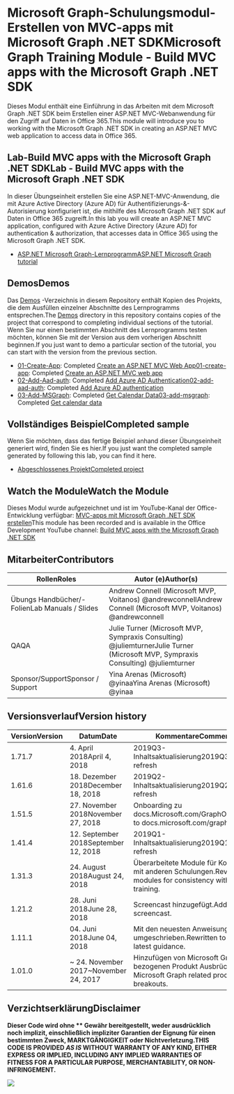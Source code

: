 # <a name="microsoft-graph-training-module---build-mvc-apps-with-the-microsoft-graph-net-sdk"></a><span data-ttu-id="9dc1d-101">Microsoft Graph-Schulungsmodul-Erstellen von MVC-apps mit Microsoft Graph .NET SDK</span><span class="sxs-lookup"><span data-stu-id="9dc1d-101">Microsoft Graph Training Module - Build MVC apps with the Microsoft Graph .NET SDK</span></span>

<span data-ttu-id="9dc1d-102">Dieses Modul enthält eine Einführung in das Arbeiten mit dem Microsoft Graph .NET SDK beim Erstellen einer ASP.NET MVC-Webanwendung für den Zugriff auf Daten in Office 365.</span><span class="sxs-lookup"><span data-stu-id="9dc1d-102">This module will introduce you to working with the Microsoft Graph .NET SDK in creating an ASP.NET MVC web application to access data in Office 365.</span></span>

## <a name="lab---build-mvc-apps-with-the-microsoft-graph-net-sdk"></a><span data-ttu-id="9dc1d-103">Lab-Build MVC apps with the Microsoft Graph .NET SDK</span><span class="sxs-lookup"><span data-stu-id="9dc1d-103">Lab - Build MVC apps with the Microsoft Graph .NET SDK</span></span>

<span data-ttu-id="9dc1d-104">In dieser Übungseinheit erstellen Sie eine ASP.NET-MVC-Anwendung, die mit Azure Active Directory (Azure AD) für Authentifizierungs-&-Autorisierung konfiguriert ist, die mithilfe des Microsoft Graph .NET SDK auf Daten in Office 365 zugreift.</span><span class="sxs-lookup"><span data-stu-id="9dc1d-104">In this lab you will create an ASP.NET MVC application, configured with Azure Active Directory (Azure AD) for authentication & authorization, that accesses data in Office 365 using the Microsoft Graph .NET SDK.</span></span>

- [<span data-ttu-id="9dc1d-105">ASP.NET Microsoft Graph-Lernprogramm</span><span class="sxs-lookup"><span data-stu-id="9dc1d-105">ASP.NET Microsoft Graph tutorial</span></span>](https://docs.microsoft.com/graph/training/aspnet-tutorial)

## <a name="demos"></a><span data-ttu-id="9dc1d-106">Demos</span><span class="sxs-lookup"><span data-stu-id="9dc1d-106">Demos</span></span>

<span data-ttu-id="9dc1d-107">Das [Demos](./Demos) -Verzeichnis in diesem Repository enthält Kopien des Projekts, die dem Ausfüllen einzelner Abschnitte des Lernprogramms entsprechen.</span><span class="sxs-lookup"><span data-stu-id="9dc1d-107">The [Demos](./Demos) directory in this repository contains copies of the project that correspond to completing individual sections of the tutorial.</span></span> <span data-ttu-id="9dc1d-108">Wenn Sie nur einen bestimmten Abschnitt des Lernprogramms testen möchten, können Sie mit der Version aus dem vorherigen Abschnitt beginnen.</span><span class="sxs-lookup"><span data-stu-id="9dc1d-108">If you just want to demo a particular section of the tutorial, you can start with the version from the previous section.</span></span>

- <span data-ttu-id="9dc1d-109">[01-Create-App](Demos/01-create-app): Completed [Create an ASP.NET MVC Web App](https://docs.microsoft.com/graph/training/aspnet-tutorial?tutorial-step=1)</span><span class="sxs-lookup"><span data-stu-id="9dc1d-109">[01-create-app](Demos/01-create-app): Completed [Create an ASP.NET MVC web app](https://docs.microsoft.com/graph/training/aspnet-tutorial?tutorial-step=1)</span></span>
- <span data-ttu-id="9dc1d-110">[02-Add-Aad-auth](Demos/02-add-aad-auth): Completed [Add Azure AD Authentication](https://docs.microsoft.com/graph/training/aspnet-tutorial?tutorial-step=3)</span><span class="sxs-lookup"><span data-stu-id="9dc1d-110">[02-add-aad-auth](Demos/02-add-aad-auth): Completed [Add Azure AD authentication](https://docs.microsoft.com/graph/training/aspnet-tutorial?tutorial-step=3)</span></span>
- <span data-ttu-id="9dc1d-111">[03-Add-MSGraph](Demos/03-add-msgraph): Completed [Get Calendar Data](https://docs.microsoft.com/graph/training/aspnet-tutorial?tutorial-step=4)</span><span class="sxs-lookup"><span data-stu-id="9dc1d-111">[03-add-msgraph](Demos/03-add-msgraph): Completed [Get calendar data](https://docs.microsoft.com/graph/training/aspnet-tutorial?tutorial-step=4)</span></span>

## <a name="completed-sample"></a><span data-ttu-id="9dc1d-112">Vollständiges Beispiel</span><span class="sxs-lookup"><span data-stu-id="9dc1d-112">Completed sample</span></span>

<span data-ttu-id="9dc1d-113">Wenn Sie möchten, dass das fertige Beispiel anhand dieser Übungseinheit generiert wird, finden Sie es hier.</span><span class="sxs-lookup"><span data-stu-id="9dc1d-113">If you just want the completed sample generated by following this lab, you can find it here.</span></span>

- [<span data-ttu-id="9dc1d-114">Abgeschlossenes Projekt</span><span class="sxs-lookup"><span data-stu-id="9dc1d-114">Completed project</span></span>](Demos/03-add-msgraph)

## <a name="watch-the-module"></a><span data-ttu-id="9dc1d-115">Watch the Module</span><span class="sxs-lookup"><span data-stu-id="9dc1d-115">Watch the Module</span></span>

<span data-ttu-id="9dc1d-116">Dieses Modul wurde aufgezeichnet und ist im YouTube-Kanal der Office-Entwicklung verfügbar: [MVC-apps mit Microsoft Graph .NET SDK erstellen](https://youtu.be/87_gpuFg1Wo)</span><span class="sxs-lookup"><span data-stu-id="9dc1d-116">This module has been recorded and is available in the Office Development YouTube channel: [Build MVC apps with the Microsoft Graph .NET SDK](https://youtu.be/87_gpuFg1Wo)</span></span>

## <a name="contributors"></a><span data-ttu-id="9dc1d-117">Mitarbeiter</span><span class="sxs-lookup"><span data-stu-id="9dc1d-117">Contributors</span></span>

|        <span data-ttu-id="9dc1d-118">Rollen</span><span class="sxs-lookup"><span data-stu-id="9dc1d-118">Roles</span></span>         |                            <span data-ttu-id="9dc1d-119">Autor (e)</span><span class="sxs-lookup"><span data-stu-id="9dc1d-119">Author(s)</span></span>                             |
| -------------------- | ---------------------------------------------------------------- |
| <span data-ttu-id="9dc1d-120">Übungs Handbücher/-Folien</span><span class="sxs-lookup"><span data-stu-id="9dc1d-120">Lab Manuals / Slides</span></span> | <span data-ttu-id="9dc1d-121">Andrew Connell (Microsoft MVP, Voitanos) @andrewconnell</span><span class="sxs-lookup"><span data-stu-id="9dc1d-121">Andrew Connell (Microsoft MVP, Voitanos) @andrewconnell</span></span>          |
| <span data-ttu-id="9dc1d-122">QA</span><span class="sxs-lookup"><span data-stu-id="9dc1d-122">QA</span></span>                   | <span data-ttu-id="9dc1d-123">Julie Turner (Microsoft MVP, Sympraxis Consulting) @juliemturner</span><span class="sxs-lookup"><span data-stu-id="9dc1d-123">Julie Turner (Microsoft MVP, Sympraxis Consulting) @juliemturner</span></span> |
| <span data-ttu-id="9dc1d-124">Sponsor/Support</span><span class="sxs-lookup"><span data-stu-id="9dc1d-124">Sponsor / Support</span></span>    | <span data-ttu-id="9dc1d-125">Yina Arenas (Microsoft) @yinaa</span><span class="sxs-lookup"><span data-stu-id="9dc1d-125">Yina Arenas (Microsoft) @yinaa</span></span>                                   |

## <a name="version-history"></a><span data-ttu-id="9dc1d-126">Versionsverlauf</span><span class="sxs-lookup"><span data-stu-id="9dc1d-126">Version history</span></span>

| <span data-ttu-id="9dc1d-127">Version</span><span class="sxs-lookup"><span data-stu-id="9dc1d-127">Version</span></span> |        <span data-ttu-id="9dc1d-128">Datum</span><span class="sxs-lookup"><span data-stu-id="9dc1d-128">Date</span></span>        |                       <span data-ttu-id="9dc1d-129">Kommentare</span><span class="sxs-lookup"><span data-stu-id="9dc1d-129">Comments</span></span>                       |
| ------- | ------------------ | ---------------------------------------------------- |
| <span data-ttu-id="9dc1d-130">1.7</span><span class="sxs-lookup"><span data-stu-id="9dc1d-130">1.7</span></span>     | <span data-ttu-id="9dc1d-131">4. April 2018</span><span class="sxs-lookup"><span data-stu-id="9dc1d-131">April 4, 2018</span></span>      | <span data-ttu-id="9dc1d-132">2019Q3-Inhaltsaktualisierung</span><span class="sxs-lookup"><span data-stu-id="9dc1d-132">2019Q3 content refresh</span></span>                               |
| <span data-ttu-id="9dc1d-133">1.6</span><span class="sxs-lookup"><span data-stu-id="9dc1d-133">1.6</span></span>     | <span data-ttu-id="9dc1d-134">18. Dezember 2018</span><span class="sxs-lookup"><span data-stu-id="9dc1d-134">December 18, 2018</span></span>  | <span data-ttu-id="9dc1d-135">2019Q2-Inhaltsaktualisierung</span><span class="sxs-lookup"><span data-stu-id="9dc1d-135">2019Q2 content refresh</span></span>                               |
| <span data-ttu-id="9dc1d-136">1.5</span><span class="sxs-lookup"><span data-stu-id="9dc1d-136">1.5</span></span>     | <span data-ttu-id="9dc1d-137">27. November 2018</span><span class="sxs-lookup"><span data-stu-id="9dc1d-137">November 27, 2018</span></span>  | <span data-ttu-id="9dc1d-138">Onboarding zu docs.Microsoft.com/Graph</span><span class="sxs-lookup"><span data-stu-id="9dc1d-138">Onboarded to docs.microsoft.com/graph</span></span>                |
| <span data-ttu-id="9dc1d-139">1.4</span><span class="sxs-lookup"><span data-stu-id="9dc1d-139">1.4</span></span>     | <span data-ttu-id="9dc1d-140">12. September 2018</span><span class="sxs-lookup"><span data-stu-id="9dc1d-140">September 12, 2018</span></span> | <span data-ttu-id="9dc1d-141">2019Q1-Inhaltsaktualisierung</span><span class="sxs-lookup"><span data-stu-id="9dc1d-141">2019Q1 content refresh</span></span>                               |
| <span data-ttu-id="9dc1d-142">1.3</span><span class="sxs-lookup"><span data-stu-id="9dc1d-142">1.3</span></span>     | <span data-ttu-id="9dc1d-143">24. August 2018</span><span class="sxs-lookup"><span data-stu-id="9dc1d-143">August 24, 2018</span></span>    | <span data-ttu-id="9dc1d-144">Überarbeitete Module für Konsistenz mit anderen Schulungen.</span><span class="sxs-lookup"><span data-stu-id="9dc1d-144">Revised modules for consistency with other training.</span></span> |
| <span data-ttu-id="9dc1d-145">1.2</span><span class="sxs-lookup"><span data-stu-id="9dc1d-145">1.2</span></span>     | <span data-ttu-id="9dc1d-146">28. Juni 2018</span><span class="sxs-lookup"><span data-stu-id="9dc1d-146">June 28, 2018</span></span>      | <span data-ttu-id="9dc1d-147">Screencast hinzugefügt.</span><span class="sxs-lookup"><span data-stu-id="9dc1d-147">Added screencast.</span></span>                                    |
| <span data-ttu-id="9dc1d-148">1.1</span><span class="sxs-lookup"><span data-stu-id="9dc1d-148">1.1</span></span>     | <span data-ttu-id="9dc1d-149">04. Juni 2018</span><span class="sxs-lookup"><span data-stu-id="9dc1d-149">June 04, 2018</span></span>      | <span data-ttu-id="9dc1d-150">Mit den neuesten Anweisungen umgeschrieben.</span><span class="sxs-lookup"><span data-stu-id="9dc1d-150">Rewritten to use latest guidance.</span></span>                    |
| <span data-ttu-id="9dc1d-151">1.0</span><span class="sxs-lookup"><span data-stu-id="9dc1d-151">1.0</span></span>     | <span data-ttu-id="9dc1d-152">~ 24. November 2017</span><span class="sxs-lookup"><span data-stu-id="9dc1d-152">~November 24, 2017</span></span> | <span data-ttu-id="9dc1d-153">Hinzufügen von Microsoft Graph-bezogenen Produkt Ausbrüchen.</span><span class="sxs-lookup"><span data-stu-id="9dc1d-153">Add Microsoft Graph related product breakouts.</span></span>       |

## <a name="disclaimer"></a><span data-ttu-id="9dc1d-154">Verzichtserklärung</span><span class="sxs-lookup"><span data-stu-id="9dc1d-154">Disclaimer</span></span>

<span data-ttu-id="9dc1d-155">**Dieser Code wird ohne \*\* Gewähr bereitgestellt, weder ausdrücklich noch implizit, einschließlich impliziter Garantien der Eignung für einen bestimmten Zweck, MARKTGÄNGIGKEIT oder Nichtverletzung.**</span><span class="sxs-lookup"><span data-stu-id="9dc1d-155">**THIS CODE IS PROVIDED *AS IS* WITHOUT WARRANTY OF ANY KIND, EITHER EXPRESS OR IMPLIED, INCLUDING ANY IMPLIED WARRANTIES OF FITNESS FOR A PARTICULAR PURPOSE, MERCHANTABILITY, OR NON-INFRINGEMENT.**</span></span>

<img src="https://telemetry.sharepointpnp.com/msgraph-training-aspnetmvcapp" />
